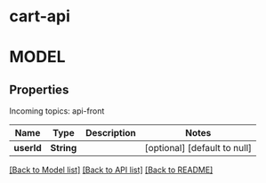 # cart-api

# MODEL

## Properties

 Incoming topics:
              api-front



| Name | Type | Description | Notes |
|------------ | ------------- | ------------- | -------------|
| **userId** | **String** |  | [optional] [default to null] |

[[Back to Model list]](../README.md#documentation-for-models) [[Back to API list]](../README.md#documentation-for-api-endpoints) [[Back to README]](../README.md)

